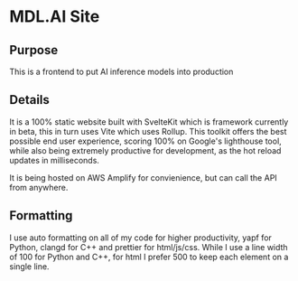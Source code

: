 # MDL.AI Site

## Purpose
This is a frontend to put AI inference models into production

## Details
It is a 100% static website built with SvelteKit which is framework currently in beta, this in turn uses Vite which uses Rollup. This toolkit offers the best possible end user experience, scoring 100% on Google's lighthouse tool, while also being extremely productive for development, as the hot reload updates in milliseconds.

It is being hosted on AWS Amplify for convienience, but can call the API from anywhere.

## Formatting
I use auto formatting on all of my code for higher productivity, yapf for Python, clangd for C++ and prettier for html/js/css. While I use a line width of 100 for Python and C++, for html I prefer 500 to keep each element on a single line.